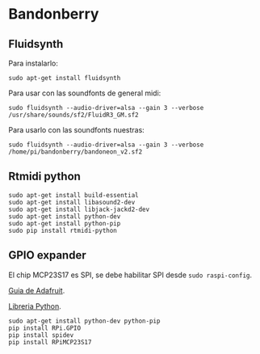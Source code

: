# Bandonberry
## Fluidsynth
Para instalarlo:
```
sudo apt-get install fluidsynth
```
Para usar con las soundfonts de general midi:
```
sudo fluidsynth --audio-driver=alsa --gain 3 --verbose /usr/share/sounds/sf2/FluidR3_GM.sf2
```
Para usarlo con las soundfonts nuestras:
```
sudo fluidsynth --audio-driver=alsa --gain 3 --verbose /home/pi/bandonberry/bandoneon_v2.sf2
```
## Rtmidi python
```
sudo apt-get install build-essential
sudo apt-get install libasound2-dev
sudo apt-get install libjack-jackd2-dev
sudo apt-get install python-dev
sudo apt-get install python-pip
sudo pip install rtmidi-python
```
## GPIO expander
El chip MCP23S17 es SPI, se debe habilitar SPI desde ```sudo raspi-config```.

[Guia de Adafruit](https://learn.adafruit.com/adafruits-raspberry-pi-lesson-4-gpio-setup/configuring-spi).

[Libreria Python](https://pypi.org/project/RPiMCP23S17/).

```
sudo apt-get install python-dev python-pip
pip install RPi.GPIO
pip install spidev
pip install RPiMCP23S17
```